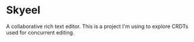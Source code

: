 # Skyeel

A collaborative rich text editor.
This is a project I'm using to explore CRDTs used for concurrent editing.
